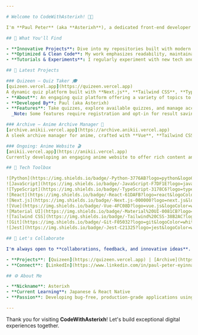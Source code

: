 ```yaml
---

# Welcome to CodeWithAsterixh! 👨‍💻

I'm **Paul Peter** (aka **Asterixh**), a dedicated front-end developer focused on crafting intuitive, high-performing web experiences. This profile is a hub for my projects, experiments, and insights. Whether you're here to connect, explore, or get inspired, I'm excited to share my journey with you.

## 🌟 What You'll Find

- **Innovative Projects**: Dive into my repositories built with modern web technologies like TypeScript, React, Next.js, and Vue.
- **Optimized & Clean Code**: My work emphasizes readability, maintainability, and efficiency for seamless collaboration.
- **Tutorials & Experiments**: I regularly experiment with new tech and share practical insights.

## 🚀 Latest Projects

### Quizeen – Quiz Taker 🎓  
[quizeen.vercel.app](https://quizeen.vercel.app)  
A dynamic quiz platform built with **Next.js**, **Tailwind CSS**, **TypeScript**, and **MongoDB**.  
- **About**: An engaging quiz platform offering a variety of topics to make learning fun.  
- **Developed By**: Paul (aka Asterixh)  
- **Features**: Take quizzes, explore available quizzes, and manage account settings (theme & result saving).  
  _Note: Some features require registration and opt-in for result saving._

### Archive – Anime Archive Manager 🎥  
[archive.anikii.vercel.app](https://archive.anikii.vercel.app)  
A sleek archive manager for anime, crafted with **Vue**, **Tailwind CSS**, **TypeScript**, and **MongoDB**.

### Ongoing: Anime Website 🎬  
[anikii.vercel.app](https://anikii.vercel.app)  
Currently developing an engaging anime website to offer rich content and experiences for enthusiasts.

## 🔧 Tech Toolbox

![Python](https://img.shields.io/badge/-Python-3776AB?logo=python&logoColor=white)
![JavaScript](https://img.shields.io/badge/-JavaScript-F7DF1E?logo=javascript&logoColor=black)
![TypeScript](https://img.shields.io/badge/-TypeScript-3178C6?logo=typescript&logoColor=white)
![React](https://img.shields.io/badge/-React-61DAFB?logo=react&logoColor=black)
![Next.js](https://img.shields.io/badge/-Next.js-000000?logo=next.js&logoColor=white)
![Vue](https://img.shields.io/badge/-Vue-4FC08D?logo=vue.js&logoColor=white)
![Material UI](https://img.shields.io/badge/-Material%20UI-0081CB?logo=material-ui&logoColor=white)
![Tailwind CSS](https://img.shields.io/badge/-Tailwind%20CSS-38B2AC?logo=tailwind-css&logoColor=white)
![Git](https://img.shields.io/badge/-Git-F05032?logo=git&logoColor=white)
![Jest](https://img.shields.io/badge/-Jest-C21325?logo=jest&logoColor=white)

## 🤝 Let's Collaborate

I'm always open to **collaborations, feedback, and innovative ideas**. Whether you want to discuss a project, exchange insights, or build something great together, feel free to reach out:

- **Projects**: [Quizeen](https://quizeen.vercel.app) | [Archive](https://archive.anikii.vercel.app) | [Ongoing Anime Website](https://anikii.vercel.app)
- **Connect**: [LinkedIn](https://www.linkedin.com/in/paul-peter-eyinnaya/) | [Email](mailto:peterpaultolulope@gmail.com)

## ⚙️ About Me

- **Nickname**: Asterixh  
- **Current Learning**: Japanese & React Native  
- **Passion**: Developing bug-free, production-grade applications using modern web technologies

---
```


Thank you for visiting **CodeWithAsterixh**! Let's build exceptional digital experiences together.